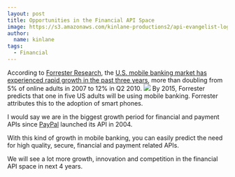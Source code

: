 ```yaml
---
layout: post
title: Opportunities in the Financial API Space
image: https://s3.amazonaws.com/kinlane-productions2/api-evangelist-logos/api-evangelist-butterfly-vertical.png
author:
  name: kinlane
tags:
  - Financial
---
```

According to [Forrester Research](http://forrester.com/), the [U.S. mobile banking market has experienced rapid growth in the past three years](http://forrester.com/rb/Research/us_mobile_banking_forecast,_2010_to_2015/q/id/57446/t/2), more than doubling from 5% of online adults in 2007 to 12% in Q2 2010. [![](http://kinlane-productions2.s3.amazonaws.com/forrester-research-logo.png)](http://forrester.com/) By 2015, Forrester predicts that one in five US adults will be using mobile banking. Forrester attributes this to the adoption of smart phones.

I would say we are in the biggest growth period for financial and payment APIs since [PayPal](http://paypal.com "PayPal") launched its API in 2004.

With this kind of growth in mobile banking, you can easily predict the need for high quality, secure, financial and payment related APIs.

We will see a lot more growth, innovation and competition in the financial API space in next 4 years.